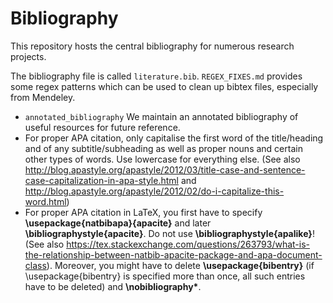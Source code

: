 # Bibliography

This repository hosts the central bibliography for numerous research projects.

The bibliography file is called ``literature.bib``. ``REGEX_FIXES.md`` provides
some regex patterns which can be used to clean up bibtex files, especially from
Mendeley.

- ``annotated_bibliography`` We maintain an annotated bibliography of useful resources for future reference.
- For proper APA citation, only capitalise the first word of the title/heading and of any subtitle/subheading as well as proper               nouns and certain other types of words. Use lowercase for everything else. (See also http://blog.apastyle.org/apastyle/2012/03/title-case-and-sentence-case-capitalization-in-apa-style.html and http://blog.apastyle.org/apastyle/2012/02/do-i-capitalize-this-word.html)
- For proper APA citation in LaTeX, you first have to specify __\usepackage{natbibapa}{apacite}__ and later __\bibliographystyle{apacite}__. Do not use __\bibliographystyle{apalike}__! (See also https://tex.stackexchange.com/questions/263793/what-is-the-relationship-between-natbib-apacite-package-and-apa-document-class). Moreover, you might have to delete __\usepackage{bibentry}__ (if \usepackage{bibentry} is specified more than once, all such entries have to be deleted) and __\nobibliography*__.
